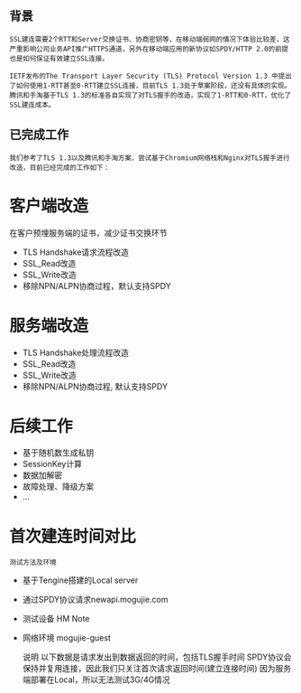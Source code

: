 ## 背景
	SSL建连需要2个RTT和Server交换证书、协商密钥等，在移动端弱网的情况下体验比较差，这严重影响公司业务API推广HTTPS通道，另外在移动端应用的新协议如SPDY/HTTP 2.0的前提也是如何保证有效建立SSL连接。
	
	IETF发布的The Transport Layer Security (TLS) Protocol Version 1.3 中提出了如何使用1-RTT甚至0-RTT建立SSL连接，目前TLS 1.3处于草案阶段，还没有具体的实现。腾讯和手淘基于TLS 1.3的标准各自实现了对TLS握手的改造，实现了1-RTT和0-RTT，优化了SSL建连成本。

## 已完成工作
	我们参考了TLS 1.3以及腾讯和手淘方案，尝试基于Chromium网络栈和Nginx对TLS握手进行改造，目前已经完成的工作如下：
# 客户端改造
在客户预埋服务端的证书，减少证书交换环节
- TLS Handshake请求流程改造
- SSL_Read改造
- SSL_Write改造
- 移除NPN/ALPN协商过程，默认支持SPDY

# 服务端改造
- TLS Handshake处理流程改造
- SSL_Read改造
- SSL_Write改造
- 移除NPN/ALPN协商过程, 默认支持SPDY

# 后续工作
- 基于随机数生成私钥
- SessionKey计算
- 数据加解密
- 故障处理、降级方案
- …

# 首次建连时间对比
	测试方法及环境
- 基于Tengine搭建的Local server
- 通过SPDY协议请求newapi.mogujie.com
- 测试设备 HM Note
- 网络环境 mogujie-guest

	说明
以下数据是请求发出到数据返回的时间，包括TLS握手时间
SPDY协议会保持并复用连接，因此我们只关注首次请求返回时间(建立连接时间)
因为服务端部署在Local，所以无法测试3G/4G情况

